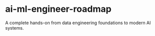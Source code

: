 # ai-ml-engineer-roadmap
A complete hands-on from data engineering foundations to modern AI systems.

